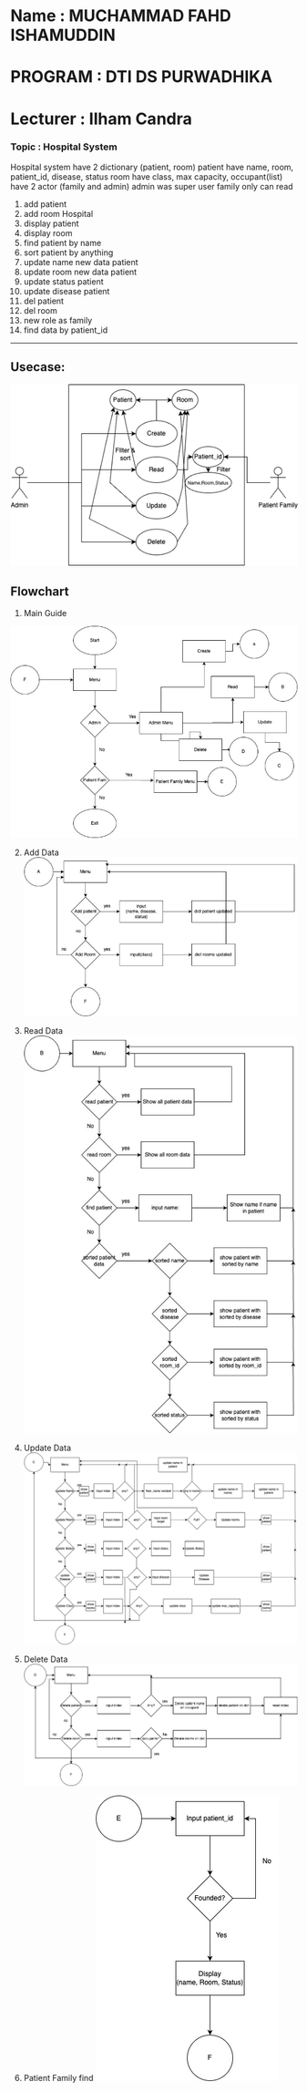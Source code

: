 # Name : MUCHAMMAD FAHD ISHAMUDDIN
# PROGRAM : DTI DS PURWADHIKA
# Lecturer : Ilham Candra
### Topic : Hospital System

Hospital system
have 2 dictionary (patient, room)
patient have name, room, patient_id, disease, status
room have class, max capacity, occupant(list)
have 2 actor (family and admin) admin was super user
family only can read
1. add patient 
2. add room Hospital
3. display patient
4. display room
5. find patient by name
6. sort patient by anything
7. update name new data patient
8. update room new data patient
9. update status patient
10. update disease patient
11. del patient
12. del room
13. new role as family
14. find data by patient_id
***
Usecase: 
---
![image](test.png "usecase")

Flowchart
---
1. Main Guide

![image](1-main.jpg "main")

2. Add Data
![image](2-add.jpg "main")

3. Read Data
![image](3-read.jpg "main")

4. Update Data
![image](4-update.jpg "main")

5. Delete Data
![image](5-delete.jpg "main")

6. Patient Family find
![image](6-patientfamily.jpg "main")
